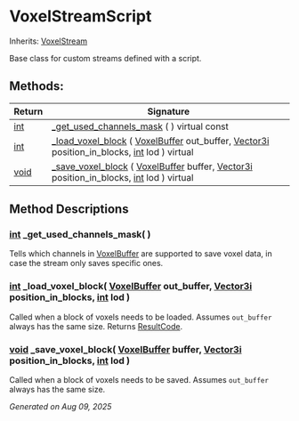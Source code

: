 # VoxelStreamScript

Inherits: [VoxelStream](VoxelStream.md)

Base class for custom streams defined with a script.

## Methods: 


Return                                                                | Signature                                                                                                                                                                                                                                                                   
--------------------------------------------------------------------- | ----------------------------------------------------------------------------------------------------------------------------------------------------------------------------------------------------------------------------------------------------------------------------
[int](https://docs.godotengine.org/en/stable/classes/class_int.html)  | [_get_used_channels_mask](#i__get_used_channels_mask) ( ) virtual const                                                                                                                                                                                                     
[int](https://docs.godotengine.org/en/stable/classes/class_int.html)  | [_load_voxel_block](#i__load_voxel_block) ( [VoxelBuffer](VoxelBuffer.md) out_buffer, [Vector3i](https://docs.godotengine.org/en/stable/classes/class_vector3i.html) position_in_blocks, [int](https://docs.godotengine.org/en/stable/classes/class_int.html) lod ) virtual 
[void](#)                                                             | [_save_voxel_block](#i__save_voxel_block) ( [VoxelBuffer](VoxelBuffer.md) buffer, [Vector3i](https://docs.godotengine.org/en/stable/classes/class_vector3i.html) position_in_blocks, [int](https://docs.godotengine.org/en/stable/classes/class_int.html) lod ) virtual     
<p></p>

## Method Descriptions

### [int](https://docs.godotengine.org/en/stable/classes/class_int.html)<span id="i__get_used_channels_mask"></span> **_get_used_channels_mask**( ) 

Tells which channels in [VoxelBuffer](VoxelBuffer.md) are supported to save voxel data, in case the stream only saves specific ones.

### [int](https://docs.godotengine.org/en/stable/classes/class_int.html)<span id="i__load_voxel_block"></span> **_load_voxel_block**( [VoxelBuffer](VoxelBuffer.md) out_buffer, [Vector3i](https://docs.godotengine.org/en/stable/classes/class_vector3i.html) position_in_blocks, [int](https://docs.godotengine.org/en/stable/classes/class_int.html) lod ) 

Called when a block of voxels needs to be loaded. Assumes `out_buffer` always has the same size. Returns [ResultCode](VoxelStream.md#enumerations).

### [void](#)<span id="i__save_voxel_block"></span> **_save_voxel_block**( [VoxelBuffer](VoxelBuffer.md) buffer, [Vector3i](https://docs.godotengine.org/en/stable/classes/class_vector3i.html) position_in_blocks, [int](https://docs.godotengine.org/en/stable/classes/class_int.html) lod ) 

Called when a block of voxels needs to be saved. Assumes `out_buffer` always has the same size.

_Generated on Aug 09, 2025_
